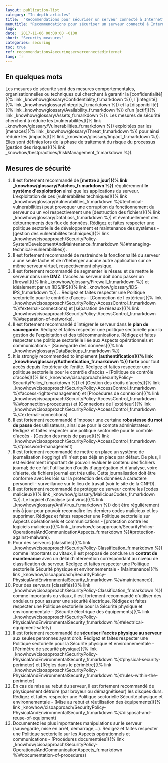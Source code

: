 ```yaml
---
layout: publication-list
category: "In depth articles"
title:  "Recommendations pour sécuriser un serveur connecté à Internet"
menutitle: "Recommendations pour sécuriser un serveur connecté à Internet"
logo:
date:  2017-11-06 00:00:00 +0100
short: "Security measures"
categories: securing
toc: true
ref: recommendations4securingserverconnectedinternet
lang: fr
---
```

## En quelques mots
Les mesures de sécurité sont des mesures comportementales, organisationnelles ou techniques qui cherchent à garantir la [confidentialité]({% link _knowhow/glossary/Confidentiality_fr.markdown %}), l´[intégrité]({% link _knowhow/glossary/Integrity_fr.markdown %}) et la [disponibilité]({% link _knowhow/glossary/Availability_fr.markdown %}) d'un [actif]({% link _knowhow/glossary/Assets_fr.markdown %}). Les mesures de sécurité cherchent à réduire les [vulnérabilités]({% link _knowhow/glossary/Vulnerabilities_fr.markdown %}) exploitées par les [menaces]({% link _knowhow/glossary/Threat_fr.markdown %}) pour ainsi réduire les [impacts]({% link _knowhow/glossary/Impact_fr.markdown %}). Elles sont définies lors de la phase de traitement du risque du processus [gestion des risques]({% link _knowhow/bestpractices/RiskManagement_fr.markdown %}).

## Mesures de sécurité
1. Il est fortement recommandé de **[mettre à jour]({% link _knowhow/glossary/Patches_fr.markdown %})** régulièrement **le système d'exploitation** ainsi que les applications du serveur. L’exploitation de ces [vulnérabilités techniques]({% link _knowhow/glossary/Vulnerabilities_fr.markdown %}#technical-vulnerabilities) peut provoquer une corruption du fonctionnement du serveur ou un vol respectivement une [destruction des fichiers]({% link _knowhow/glossary/DataLoss_fr.markdown %}) et éventuellement des détournements des flux de données. Rédigez et faites respecter une politique sectorielle de développement et maintenance des systèmes - [gestion des vulnérabilités techniques]({% link _knowhow/cisoapproach/SecurityPolicy-SystemDevelopmentAndMaintenance_fr.markdown %}#managing-technical-vulnerabilities}).
2. Il est fortement recommandé de restreindre la fonctionnalité du serveur à une seule tâche et de n’héberger aucune autre application sur ce même serveur virtuel, respectivement physique.
3. Il est fortement recommandé de segmenter le réseau et de mettre le serveur dans une  **DMZ**. L’accès au serveur doit donc passer un [firewall]({% link _knowhow/glossary/Firewall_fr.markdown %}) et idéalement par un [IDS/IPS]({% link _knowhow/glossary/IDS-IPS_fr.markdown %}). . Rédigez et faites respecter une Politique sectorielle pour le contrôle d'accès – [Connection de l'extérieur]({% link _knowhow/cisoapproach/SecurityPolicy-AccessControl_fr.markdown %}#external-connections) et [séparation de réseaux]({% link _knowhow/cisoapproach/SecurityPolicy-AccessControl_fr.markdown %}#separation-of-networks).
4. Il est fortement recommandé d’intégrer le serveur dans le  **plan de sauvegarde**. Rédigez et faites respecter une politique sectorielle pour la gestion de l'exploitation et des télécommunications. Rédigez et faites respecter une politique sectorielle liée aux Aspects opérationnels et communications - [Sauvegarde des données]({% link _knowhow/glossary/DataBackups_fr.markdown %})
5. It is strongly recommended to implement **[authentification]({% link _knowhow/glossary/Authentication_fr.markdown %}) forte** pour tout accès depuis l’extérieur de l’entité. Rédigez et faites respecter une politique sectorielle pour le contrôle d'accès – [Politique de contrôle d'accès]({% link _knowhow/cisoapproach/SecurityPolicy-SecurityPolicy_fr.markdown %}) et [Gestion des droits d'accès]({% link _knowhow/cisoapproach/SecurityPolicy-AccessControl_fr.markdown %}#access-rights-management) et [Procédures de connexion]({% link _knowhow/cisoapproach/SecurityPolicy-AccessControl_fr.markdown %}#connection-procedures) et [Connexions de l'extérieur]({% link _knowhow/cisoapproach/SecurityPolicy-AccessControl_fr.markdown %}#external-connections)
6. Il est fortement recommandé d’imposer une certaine **robustesse du mot de passe** des utilisateurs, ainsi que pour le compte administrateur. Rédigez et faites respecter une politique sectorielle pour le contrôle d'accès - [Gestion des mots de passe]({% link _knowhow/cisoapproach/SecurityPolicy-AccessControl_fr.markdown %}#password-management)
7. Il est fortement recommandé de mettre en place un système de journalisation (logging) s'il n'est pas déjà en place par défaut. De plus, il est évidemment important de pouvoir évaluer le contenu des fichiers journal; de ce fait l'utilisation d'outils d'aggrégation et d'analyse, voire d'alerte, de fichiers journal est très utile. Cette journalisation doit être conforme avec les lois sur la protection des données à caractère personnel - surveillance sur le lieu de travail (voir le site de la CNPD).
8. Il est fortement recommandé de protéger ce serveur contre les [codes malicieux]({% link _knowhow/glossary/MaliciousCodes_fr.markdown %}). Le logiciel d'analyse [antivirus]({% link _knowhow/glossary/AntiVirus_fr.markdown %}) doit être régulièrement mis à jour pour pouvoir reconnaître les derniers codes malicieux et les supprimer. Rédigez et faites respecter une  Politique sectorielle sur Aspects opérationnels et communications - [protection contre les logiciels malicieux]({% link _knowhow/cisoapproach/SecurityPolicy-OperationalAndCommunicationAspects_fr.markdown %}#protection-against-malware).
9. Pour des serveurs [classifiés]({% link _knowhow/cisoapproach/SecurityPolicy-Classification_fr.markdown %}) comme importants ou vitaux, il est proposé de conclure un **contrat de maintenance**  avec un délai d'intervention correspondant au niveau de classification du serveur. Rédigez et faites respecter une Politique sectorielle Sécurité physique et environnementale - [Maintenance]({% link _knowhow/cisoapproach/SecurityPolicy-PhysicalAndEnvironmentalSecurity_fr.markdown %}#maintenance)).
10. Pour des serveurs [classifiés]({% link _knowhow/cisoapproach/SecurityPolicy-Classification_fr.markdown %}) comme importants ou vitaux, il est fortement recommandé d'utiliser des onduleurs pour assurer une sécurité électrique. Rédigez et faites respecter une Politique sectorielle pour la Sécurité physique et environnementale - [Sécurité électrique des équipements]({% link _knowhow/cisoapproach/SecurityPolicy-PhysicalAndEnvironmentalSecurity_fr.markdown %}#electrical-equipment-safety)
11. Il est fortement recommandé de **sécuriser l'accès physique au serveur** aux seules personnes ayant droit. Rédigez et faites respecter une Politique sectorielle pour la Sécurité physique et environnementale - [Périmètre de sécurité physique]({% link _knowhow/cisoapproach/SecurityPolicy-PhysicalAndEnvironmentalSecurity_fr.markdown %}#physical-security-perimeter) et [Règles dans le périmètre]({% link _knowhow/cisoapproach/SecurityPolicy-PhysicalAndEnvironmentalSecurity_fr.markdown %}#rules-within-the-perimeter)
12. En cas de mise au rebut du serveur, il est fortement recommandé de physiquement détruire (par broyeur ou démagnétiseur) les disques durs. Rédigez et faites respecter une Politique sectorielle Sécurité physique et environnementale - [Mise au rebut et réutilisation des équipements]({% link _knowhow/cisoapproach/SecurityPolicy-PhysicalAndEnvironmentalSecurity_fr.markdown %}#disposal-and-reuse-of-equipment)
13. Documentez les plus importantes manipulations sur le serveur (sauvegarde, mise en arrêt, démarrage,...). Rédigez et faites respecter une Politique sectorielle sur les Aspects opérationnels et communications - [Procédures documentées]({% link _knowhow/cisoapproach/SecurityPolicy-OperationalAndCommunicationAspects_fr.markdown %}#documentation-of-procedures)
